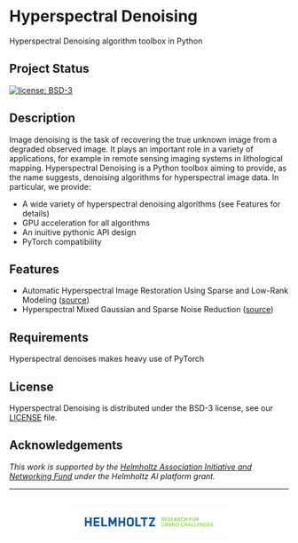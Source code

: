 # Hyperspectral Denoising

Hyperspectral Denoising algorithm toolbox in Python

Project Status
--------------

[![license: BSD-3](https://img.shields.io/badge/License-BSD3-blue.svg)](https://opensource.org/licenses/BSD-3-Clause)

Description
-----------

Image denoising is the task of recovering the true unknown image from a degraded observed image. It plays an important role in a variety of applications, for example in remote sensing imaging systems in lithological mapping. Hyperspectral Denoising is a Python toolbox aiming to provide, as the name suggests, denoising algorithms for hyperspectral image data. In particular, we provide:

* A wide variety of hyperspectral denoising algorithms (see Features for details)
* GPU acceleration for all algorithms
* An inuitive pythonic API design
* PyTorch compatibility

Features
--------

* Automatic Hyperspectral Image Restoration Using Sparse and Low-Rank Modeling ([source](https://ieeexplore.ieee.org/document/8098642))
* Hyperspectral Mixed Gaussian and Sparse Noise Reduction ([source](https://ieeexplore.ieee.org/document/8760540))

Requirements
------------

Hyperspectral denoises makes heavy use of PyTorch

License
-------

Hyperspectral Denoising is distributed under the BSD-3 license, see our [LICENSE](LICENSE) file.

Acknowledgements
----------------

*This work is supported by the [Helmholtz Association Initiative and
Networking Fund](https://www.helmholtz.de/en/about_us/the_association/initiating_and_networking/)
under the Helmholtz AI platform grant.*

---

<div align="center">
  <a href="https://www.helmholtz.de/en/"><img src="https://raw.githubusercontent.com/helmholtz-analytics/heat/master/doc/images/helmholtz_logo.svg" height="50px" hspace="3%" vspace="20px"></a>
</div>
